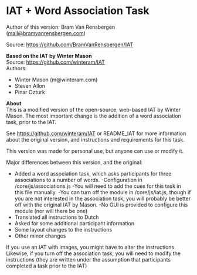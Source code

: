 IAT + Word Association Task
=========================

Author of this version: Bram Van Rensbergen (mail@bramvanrensbergen.com) 

Source: https://github.com/BramVanRensbergen/IAT


<b>Based on the IAT by Winter Mason</b><br>
Source: https://github.com/winteram/IAT<br>
Authors:
<ul><li>Winter Mason (m@winteram.com)</li>
<li>Steven Allon</li> 
<li>Pinar Ozturk</li>
</ul>

<b>About</b><br>
This is a modified version of the open-source, web-based IAT by Winter Mason. The most important change is the addition of a word association task, prior to the IAT.

See https://github.com/winteram/IAT or README_IAT for more information about the original version, and instructions and requirements for this task.

This version was made for personal use, but anyone can use or modify it.

Major differences between this version, and the original:
* Added a word association task, which asks participants for three associations to a number of words. 
   -Configuration in /core/js/associations.js
   -You will need to add the cues for this task in this file manually.
   -You can turn off the module in /core/js/iat.js, though if you are not interested in the association task, you will probably be better off with the original IAT by Mason.
   -No GUI is provided to configure this module (nor will there be one)
* Translated all instructions to Dutch
* Asked for some additional participant information
* Some layout changes to the instructions
* Other minor changes
        
If you use an IAT with images, you might have to alter the instructions. 
Likewise, if you turn off the association task, you will need to modify the instructions (they are written under the assumption that participants completed a task prior to the IAT)